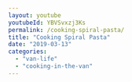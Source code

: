 ```yaml
---
layout: youtube
youtubeId: YBVSvxzj3Ks
permalink: /cooking-spiral-pasta/
title: "Cooking Spiral Pasta"
date: "2019-03-13"
categories: 
  - "van-life"
  - "cooking-in-the-van"
---
```


